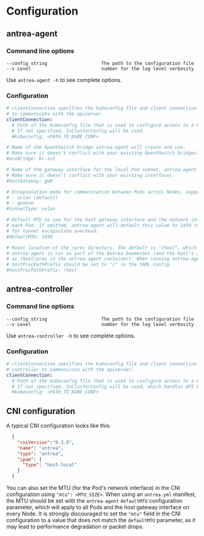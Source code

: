# Configuration

## antrea-agent

### Command line options
```
--config string                    The path to the configuration file
--v Level                          number for the log level verbosity
```
Use `antrea-agent -h` to see complete options.

### Configuration
```yaml
# clientConnection specifies the kubeconfig file and client connection settings for the agent
# to communicate with the apiserver.
clientConnection:
  # Path of the kubeconfig file that is used to configure access to a K8s cluster.
  # If not specified, InClusterConfig will be used.
  #kubeconfig: <PATH_TO_KUBE_CONF>

# Name of the OpenVSwitch bridge antrea-agent will create and use.
# Make sure it doesn't conflict with your existing OpenVSwitch bridges.
#ovsBridge: br-int

# Name of the gateway interface for the local Pod subnet. antrea-agent will create the interface on the OVS bridge.
# Make sure it doesn't conflict with your existing interfaces.
#hostGateway: gw0

# Encapsulation mode for communication between Pods across Nodes, supported values:
# - vxlan (default)
# - geneve
#tunnelType: vxlan

# Default MTU to use for the host gateway interface and the network interface of
# each Pod. If omitted, antrea-agent will default this value to 1450 to accomodate
# for tunnel encapsulate overhead.
#defaultMTU: 1450

# Mount location of the /proc directory. The default is "/host", which is appropriate when
# antrea-agent is run as part of the Antrea DaemonSet (and the host's /proc directory is mounted
# as /host/proc in the antrea-agent container). When running antrea-agent as a process,
# hostProcPathPrefix should be set to "/" in the YAML config.
#hostProcPathPrefix: /host
```

## antrea-controller

### Command line options
```
--config string                    The path to the configuration file
--v Level                          number for the log level verbosity
```
Use `antrea-controller -h` to see complete options.

### Configuration
```yaml
# clientConnection specifies the kubeconfig file and client connection settings for the 
# controller to communicate with the apiserver.
clientConnection:
  # Path of the kubeconfig file that is used to configure access to a K8s cluster.
  # If not specified, InClusterConfig will be used, which handles API host discovery and authentication automatically.
  #kubeconfig: <PATH_TO_KUBE_CONF>
```

## CNI configuration

A typical CNI configuration looks like this:
```json
  {
    "cniVersion":"0.3.0",
    "name": "antrea",
    "type": "antrea",
    "ipam": {
      "type": "host-local"
    }
  }
```

You can also set the MTU (for the Pod's network interface) in the CNI
configuration using `"mtu": <MTU_SIZE>`. When using an `antrea.yml` manifest, the
MTU should be set with the `antrea-agent` `defaultMTU` configuration parameter,
which will apply to all Pods and the host gateway interface on every Node. It is
strongly discouraged to set the `"mtu"` field in the CNI configuration to a
value that does not match the `defaultMTU` parameter, as it may lead to
performance degradation or packet drops.
